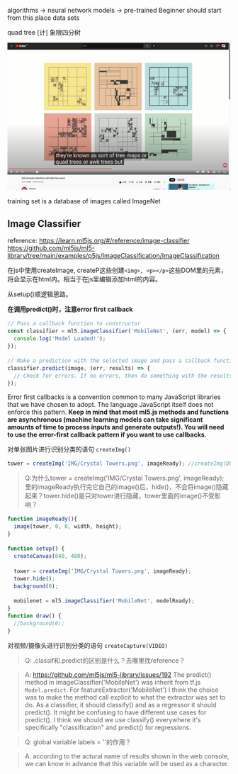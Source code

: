 algorithms -> neural network
models -> pre-trained   Beginner should start from this place
data sets

quad tree [计] 象限四分树

![image](https://github.com/KaixiangYang6/Machine-Learning-JS/blob/master/IMG/Snipaste_2022-04-24_00-36-40.png)

training set is a database of images called ImageNet

## Image Classifier

reference: https://learn.ml5js.org/#/reference/image-classifier
           https://github.com/ml5js/ml5-library/tree/main/examples/p5js/ImageClassification/ImageClassification

在js中使用createImage, createP这些创建`<img>, <p></p>`这些DOM里的元素，将会显示在html内。相当于在js里编辑添加html的内容。

从setup()顺逻辑思路。

**在调用predict()时，注意error first callback**

```js
// Pass a callback function to constructor
const classifier = ml5.imageClassifier('MobileNet', (err, model) => {
  console.log('Model Loaded!');
});

// Make a prediction with the selected image and pass a callback function with two arguments
classifier.predict(image, (err, results) => {
  // Check for errors. If no errors, then do something with the results
});
```

Error first callbacks is a convention common to many JavaScript libraries that we have chosen to adopt. The language JavaScript itself does not enforce this pattern. **Keep in mind that most ml5.js methods and functions are asynchronous (machine learning models can take significant amounts of time to process inputs and generate outputs!). You will need to use the error-first callback pattern if you want to use callbacks.**


对单张图片进行识别分类的语句 `createImg()`

```js
tower = createImg('IMG/Crystal Towers.png', imageReady); //createImg(DOM) in html page. Inside it means if png does not load successfully, show the content of function imageReady.
```

  
  
>Q:为什么tower = createImg('IMG/Crystal Towers.png', imageReady); 里的imageReady执行完它自己的image()后，hide()，不会将image()隐藏起来？tower.hide()是只对tower进行隐藏，tower里面的image()不受影响？

```js
function imageReady(){
  image(tower, 0, 0, width, height);
}

function setup() {
  createCanvas(640, 480);

  tower = createImg('IMG/Crystal Towers.png', imageReady);
  tower.hide();
  background(0); 

  mobilenet = ml5.imageClassifier('MobileNet', modelReady); 
}
function draw() {
  //background(0);
}
```



对视频/摄像头进行识别分类的语句 `createCapture(VIDEO)`

>Q: .classif和.predict的区别是什么？去哪里找reference？

>A: https://github.com/ml5js/ml5-library/issues/192 
>The predict() method in imageClassifier('MobileNet') was inherit from tf.js `Model.predict`. For featureExtractor('MobileNet') I think the choice was to make the method call explicit to what the extractor was set to do. As a classifier, it should classify() and as a regressor it should predict(). It might be confusing to have different use cases for predict(). I think we should we use classify() everywhere it's specifically "classification" and predict() for regressions.


>Q: global variable labels = ''的作用？

>A: according to the actural name of results shown in the web console, we can know in advance that this variable will be used as a character. 